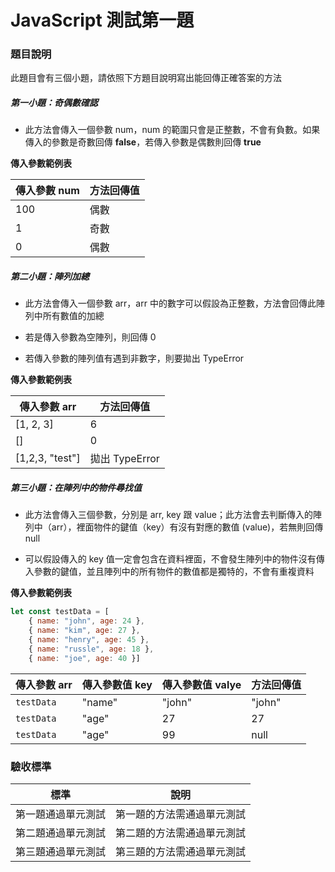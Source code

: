 # JavaScript 測試第一題

### 題目說明

此題目會有三個小題，請依照下方題目說明寫出能回傳正確答案的方法

##### 第一小題：奇偶數確認

- 此方法會傳入一個參數 num，num 的範圍只會是正整數，不會有負數。如果傳入的參數是奇數回傳 **false**，若傳入參數是偶數則回傳 **true**

**傳入參數範例表**

| 傳入參數 num | 方法回傳值 |
| ------------ | ---------- |
| 100          | 偶數       |
| 1            | 奇數       |
| 0            | 偶數       |

##### 第二小題：陣列加總

- 此方法會傳入一個參數 arr，arr 中的數字可以假設為正整數，方法會回傳此陣列中所有數值的加總

- 若是傳入參數為空陣列，則回傳 0

- 若傳入參數的陣列值有遇到非數字，則要拋出 TypeError

**傳入參數範例表**

| 傳入參數 arr    | 方法回傳值     |
| --------------- | -------------- |
| [1, 2, 3]       | 6              |
| []              | 0              |
| [1,2,3, "test"] | 拋出 TypeError |

##### 第三小題：在陣列中的物件尋找值

- 此方法會傳入三個參數，分別是 arr, key 跟 value；此方法會去判斷傳入的陣列中（arr），裡面物件的鍵值（key）有沒有對應的數值 (value)，若無則回傳 null

- 可以假設傳入的 key 值一定會包含在資料裡面，不會發生陣列中的物件沒有傳入參數的鍵值，並且陣列中的所有物件的數值都是獨特的，不會有重複資料

**傳入參數範例表**

```js
let const testData = [
    { name: "john", age: 24 },
    { name: "kim", age: 27 },
    { name: "henry", age: 45 },
    { name: "russle", age: 18 },
    { name: "joe", age: 40 }]
```

| 傳入參數 arr | 傳入參數值 key | 傳入參數值 valye | 方法回傳值 |
| ------------ | -------------- | ---------------- | ---------- |
| `testData`   | "name"         | "john"           | "john"     |
| `testData`   | "age"          | 27               | 27         |
| `testData`   | "age"          | 99               | null       |

### 驗收標準

| 標準               | 說明                       |
| ------------------ | -------------------------- |
| 第一題通過單元測試 | 第一題的方法需通過單元測試 |
| 第二題通過單元測試 | 第二題的方法需通過單元測試 |
| 第三題通過單元測試 | 第三題的方法需通過單元測試 |
